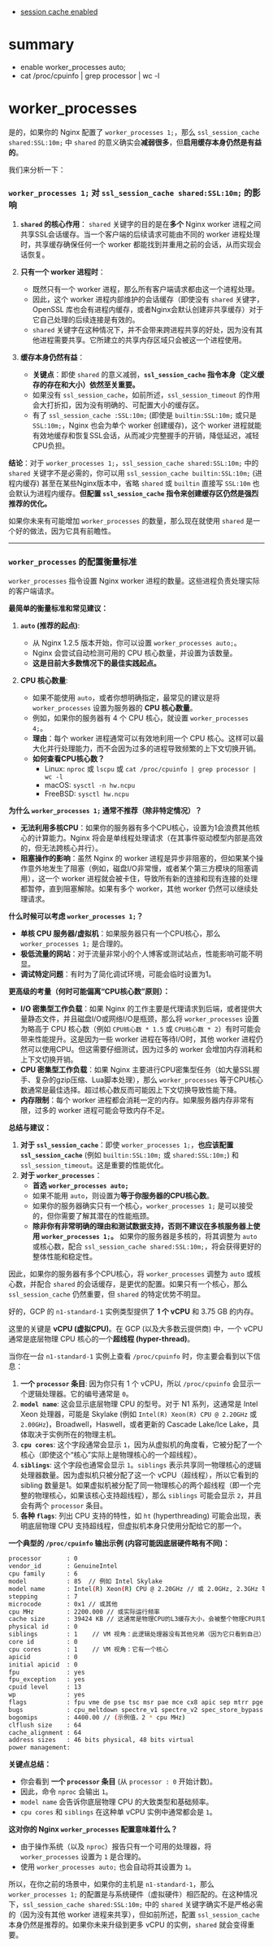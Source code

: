 
- [session cache enabled ](./nginx-session-cache.md)

# summary 
- enable worker_processes auto;
- cat /proc/cpuinfo | grep processor | wc -l

# worker_processes 
是的，如果你的 Nginx 配置了 `worker_processes 1;`，那么 `ssl_session_cache shared:SSL:10m;` 中 `shared` 的意义确实会**减弱很多**，但**启用缓存本身仍然是有益的**。

我们来分析一下：

### `worker_processes 1;` 对 `ssl_session_cache shared:SSL:10m;` 的影响

1.  **`shared` 的核心作用**：
    `shared` 关键字的目的是在**多个** Nginx worker 进程之间共享SSL会话缓存。当一个客户端的后续请求可能由不同的 worker 进程处理时，共享缓存确保任何一个 worker 都能找到并重用之前的会话，从而实现会话恢复。

2.  **只有一个 worker 进程时**：
    *   既然只有一个 worker 进程，那么所有客户端请求都由这一个进程处理。
    *   因此，这个 worker 进程内部维护的会话缓存（即使没有 `shared` 关键字，OpenSSL 库也会有进程内缓存，或者Nginx会默认创建非共享缓存）对于它自己处理的后续连接是有效的。
    *   `shared` 关键字在这种情况下，并不会带来跨进程共享的好处，因为没有其他进程需要共享。它所建立的共享内存区域只会被这一个进程使用。

3.  **缓存本身仍然有益**：
    *   **关键点**：即使 `shared` 的意义减弱，**`ssl_session_cache` 指令本身（定义缓存的存在和大小）依然至关重要。**
    *   如果没有 `ssl_session_cache`，如前所述，`ssl_session_timeout` 的作用会大打折扣，因为没有明确的、可配置大小的缓存区。
    *   有了 `ssl_session_cache :SSL:10m;` (即使是 `builtin:SSL:10m;` 或只是 `SSL:10m;`，Nginx 也会为单个 worker 创建缓存)，这个 worker 进程就能有效地缓存和恢复SSL会话，从而减少完整握手的开销，降低延迟，减轻CPU负担。

**结论**：对于 `worker_processes 1;`，`ssl_session_cache shared:SSL:10m;` 中的 `shared` 关键字不是必需的，你可以用 `ssl_session_cache builtin:SSL:10m;` (进程内缓存) 甚至在某些Nginx版本中，省略 `shared` 或 `builtin` 直接写 `SSL:10m` 也会默认为进程内缓存。**但配置 `ssl_session_cache` 指令来创建缓存区仍然是强烈推荐的优化。**

如果你未来有可能增加 `worker_processes` 的数量，那么现在就使用 `shared` 是一个好的做法，因为它具有前瞻性。

---

### `worker_processes` 的配置衡量标准

`worker_processes` 指令设置 Nginx worker 进程的数量。这些进程负责处理实际的客户端请求。

**最简单的衡量标准和常见建议：**

1.  **`auto` (推荐的起点)**:
    *   从 Nginx 1.2.5 版本开始，你可以设置 `worker_processes auto;`。
    *   Nginx 会尝试自动检测可用的 CPU 核心数量，并设置为该数量。
    *   **这是目前大多数情况下的最佳实践起点。**

2.  **CPU 核心数量**:
    *   如果不能使用 `auto`，或者你想明确指定，最常见的建议是将 `worker_processes` 设置为服务器的 **CPU 核心数量**。
    *   例如，如果你的服务器有 4 个 CPU 核心，就设置 `worker_processes 4;`。
    *   **理由**：每个 worker 进程通常可以有效地利用一个 CPU 核心。这样可以最大化并行处理能力，而不会因为过多的进程导致频繁的上下文切换开销。
    *   **如何查看CPU核心数？**
        *   Linux: `nproc` 或 `lscpu` 或 `cat /proc/cpuinfo | grep processor | wc -l`
        *   macOS: `sysctl -n hw.ncpu`
        *   FreeBSD: `sysctl hw.ncpu`

**为什么 `worker_processes 1;` 通常不推荐（除非特定情况）？**

*   **无法利用多核CPU**：如果你的服务器有多个CPU核心，设置为1会浪费其他核心的计算能力。Nginx 将会是单线程处理请求（在其事件驱动模型内部是高效的，但无法跨核心并行）。
*   **阻塞操作的影响**：虽然 Nginx 的 worker 进程是异步非阻塞的，但如果某个操作意外地发生了阻塞（例如，磁盘I/O非常慢，或者某个第三方模块的阻塞调用），这一个 worker 进程就会被卡住，导致所有新的连接和现有连接的处理都暂停，直到阻塞解除。如果有多个 worker，其他 worker 仍然可以继续处理请求。

**什么时候可以考虑 `worker_processes 1;`？**

*   **单核 CPU 服务器/虚拟机**：如果服务器只有一个CPU核心，那么 `worker_processes 1;` 是合理的。
*   **极低流量的网站**：对于流量非常小的个人博客或测试站点，性能影响可能不明显。
*   **调试特定问题**：有时为了简化调试环境，可能会临时设置为1。

**更高级的考量（何时可能偏离“CPU核心数”原则）：**

*   **I/O 密集型工作负载**：如果 Nginx 的工作主要是代理请求到后端，或者提供大量静态文件，并且磁盘I/O或网络I/O是瓶颈，那么将 `worker_processes` 设置为略高于 CPU 核心数（例如 `CPU核心数 * 1.5` 或 `CPU核心数 * 2`）有时可能会带来性能提升。这是因为一些 worker 进程在等待I/O时，其他 worker 进程仍然可以使用CPU。但这需要仔细测试，因为过多的 worker 会增加内存消耗和上下文切换开销。
*   **CPU 密集型工作负载**：如果 Nginx 主要进行CPU密集型任务（如大量SSL握手、复杂的gzip压缩、Lua脚本处理），那么 `worker_processes` 等于CPU核心数通常是最佳选择。超过核心数反而可能因上下文切换导致性能下降。
*   **内存限制**：每个 worker 进程都会消耗一定的内存。如果服务器内存非常有限，过多的 worker 进程可能会导致内存不足。

**总结与建议：**

1.  **对于 `ssl_session_cache`**：即使 `worker_processes 1;`，**也应该配置 `ssl_session_cache`** (例如 `builtin:SSL:10m;` 或 `shared:SSL:10m;`) 和 `ssl_session_timeout`。这是重要的性能优化。
2.  **对于 `worker_processes`**：
    *   **首选 `worker_processes auto;`**
    *   如果不能用 `auto`，则设置为**等于你服务器的CPU核心数**。
    *   如果你的服务器确实只有一个核心，`worker_processes 1;` 是可以接受的，但你需要了解其潜在的性能瓶颈。
    *   **除非你有非常明确的理由和测试数据支持，否则不建议在多核服务器上使用 `worker_processes 1;`。** 如果你的服务器是多核的，将其调整为 `auto` 或核心数，配合 `ssl_session_cache shared:SSL:10m;`，将会获得更好的整体性能和稳定性。

因此，如果你的服务器有多个CPU核心，将 `worker_processes` 调整为 `auto` 或核心数，并配合 `shared` 的会话缓存，是更优的配置。如果只有一个核心，那么 `ssl_session_cache` 仍然重要，但 `shared` 的特定优势不明显。



好的，GCP 的 `n1-standard-1` 实例类型提供了 **1 个 vCPU** 和 3.75 GB 的内存。

这里的关键是 **vCPU (虚拟CPU)**。在 GCP (以及大多数云提供商) 中，一个 vCPU 通常是底层物理 CPU 核心的一个**超线程 (hyper-thread)**。

当你在一台 `n1-standard-1` 实例上查看 `/proc/cpuinfo` 时，你主要会看到以下信息：

1.  **一个 `processor` 条目**: 因为你只有 1 个 vCPU，所以 `/proc/cpuinfo` 会显示一个逻辑处理器。它的编号通常是 `0`。
2.  **`model name`**: 这会显示底层物理 CPU 的型号。对于 N1 系列，这通常是 Intel Xeon 处理器，可能是 Skylake (例如 `Intel(R) Xeon(R) CPU @ 2.20GHz` 或 `2.00GHz`)，Broadwell，Haswell，或者更新的 Cascade Lake/Ice Lake，具体取决于实例所在的物理主机。
3.  **`cpu cores`**: 这个字段通常会显示 `1`，因为从虚拟机的角度看，它被分配了一个核心（即使这个“核心”实际上是物理核心的一个超线程）。
4.  **`siblings`**: 这个字段也通常会显示 `1`。`siblings` 表示共享同一物理核心的逻辑处理器数量。因为虚拟机只被分配了这一个 vCPU（超线程），所以它看到的 sibling 数量是1。如果虚拟机被分配了同一物理核心的两个超线程（即一个完整的物理核心，如果该核心支持超线程），那么 `siblings` 可能会显示 `2`，并且会有两个 `processor` 条目。
5.  **各种 `flags`**: 列出 CPU 支持的特性，如 `ht` (hyperthreading) 可能会出现，表明底层物理 CPU 支持超线程，但虚拟机本身只使用分配给它的那一个。

**一个典型的 `/proc/cpuinfo` 输出示例 (内容可能因底层硬件略有不同)：**

```bash
processor       : 0
vendor_id       : GenuineIntel
cpu family      : 6
model           : 85  // 例如 Intel Skylake
model name      : Intel(R) Xeon(R) CPU @ 2.20GHz // 或 2.0GHz, 2.3GHz 等
stepping        : 7
microcode       : 0x1 // 或其他
cpu MHz         : 2200.000 // 或实际运行频率
cache size      : 39424 KB // 这通常是物理CPU的L3缓存大小，会被整个物理CPU共享
physical id     : 0
siblings        : 1    // VM 视角：此逻辑处理器没有其他兄弟（因为它只看到自己）
core id         : 0
cpu cores       : 1    // VM 视角：它有一个核心
apicid          : 0
initial apicid  : 0
fpu             : yes
fpu_exception   : yes
cpuid level     : 13
wp              : yes
flags           : fpu vme de pse tsc msr pae mce cx8 apic sep mtrr pge mca cmov pat pse36 clflush mmx fxsr sse sse2 ss ht syscall nx pdpe1gb rdtscp lm constant_tsc rep_good nopl xtopology nonstop_tsc cpuid tsc_known_freq pni pclmulqdq dtes64 monitor ds_cpl vmx smx est tm2 ssse3 fma cx16 xtpr pdcm pcid sse4_1 sse4_2 x2apic movbe popcnt aes xsave avx f16c rdrand hypervisor lahf_lm abm 3dnowprefetch invpcid_single pti ssbd ibrs ibpb stibp fsgsbase tsc_adjust bmi1 hle avx2 smep bmi2 erms invpcid rtm mpx avx512f avx512dq rdseed adx smap clflushopt clwb avx512cd avx512bw avx512vl xsaveopt xsavec xgetbv1 xsaves arat md_clear
bugs            : cpu_meltdown spectre_v1 spectre_v2 spec_store_bypass l1tf mds swapgs taa
bogomips        : 4400.00 // (示例值，2 * cpu MHz)
clflush size    : 64
cache_alignment : 64
address sizes   : 46 bits physical, 48 bits virtual
power management:
```

**关键点总结：**

*   你会看到 **一个 `processor` 条目** (从 `processor : 0` 开始计数)。
*   因此，命令 `nproc` 会输出 `1`。
*   `model name` 会告诉你底层物理 CPU 的大致类型和基础频率。
*   `cpu cores` 和 `siblings` 在这种单 vCPU 实例中通常都会是 `1`。

**这对你的 Nginx `worker_processes` 配置意味着什么？**

*   由于操作系统（以及 `nproc`）报告只有一个可用的处理器，将 `worker_processes` 设置为 `1` 是合理的。
*   使用 `worker_processes auto;` 也会自动将其设置为 `1`。

所以，在你之前的场景中，如果你的主机是 `n1-standard-1`，那么 `worker_processes 1;` 的配置是与系统硬件（虚拟硬件）相匹配的。在这种情况下，`ssl_session_cache shared:SSL:10m;` 中的 `shared` 关键字确实不是严格必需的（因为没有其他 worker 进程来共享），但如前所述，配置 `ssl_session_cache` 本身仍然是推荐的。如果你未来升级到更多 vCPU 的实例，`shared` 就会变得重要。